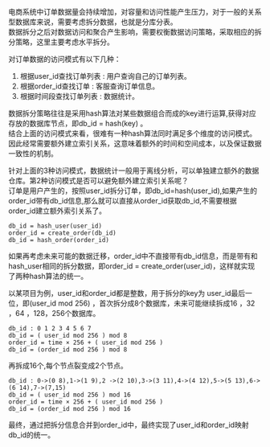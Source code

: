电商系统中订单数据量会持续增加，对容量和访问性能产生压力，对于一般的关系型数据库来说，需要考虑拆分数据，也就是分库分表。  
数据拆分之后对数据访问和聚合产生影响，需要权衡数据访问策略，采取相应的拆分策略，这里主要考虑水平拆分。  

对订单数据的访问模式有以下几种：  
1. 根据user_id查找订单列表 : 用户查询自己的订单列表。  
2. 根据order_id查找订单 : 客服查询订单信息。   
3. 根据时间段查找订单列表 : 数据统计。  

数据拆分策略往往是采用hash算法对某些数据组合而成的key进行运算,获得对应存放的数据库节点，即db_id = hash(key) 。   
结合上面的访问模式来看，很难有一种hash算法同时满足多个维度的访问模式。    
因此经常需要额外建立索引关系，这意味着额外的时间和空间成本，以及保证数据一致性的机制。  

针对上面的3种访问模式，数据统计一般用于离线分析，可以单独建立额外的数据仓库。第2种访问模式是否可以避免额外建立索引关系呢？  
订单是用户产生的，按照user_id拆分订单，即db_id=hash(user_id),如果产生的order_id带有db_id信息,那么就可以直接从order_id获取db_id,不需要根据order_id建立额外索引关系了。  
```
db_id = hash_user(user_id)
order_id = create_order(db_id)
db_id = hash_order(order_id)
```
如果再考虑未来可能的数据迁移，order_id中不直接带有db_id信息，而是带有和hash_user相同的拆分数据，即order_id = create_order(user_id)，这样就实现了两种hash算法的统一。  

以某项目为例，user_id和order_id都是整数，用于拆分的key为 user_id最后一位，即(user_id mod 256) ，首次拆分成8个数据库，未来可能继续拆成16 ，32 ，64 ，128，256个数据库。  
```
db_id : 0 1 2 3 4 5 6 7    
db_id = ( user_id mod 256 ) mod 8
order_id = time × 256 + ( user_id mod 256 )
db_id = (order_id mod 256 ) mod 8
```
再拆成16个,每个节点裂变成2个节点。   
```
db_id : 0->(0 8),1->(1 9),2 ->(2 10),3->(3 11),4->(4 12),5->(5 13),6->(6 14),7->(7,15)   
db_id = ( user_id mod 256 ) mod 16
order_id = time × 256 + ( user_id mod 256 )
db_id = (order_id mod 256 ) mod 16
```

最终，通过把拆分信息合并到order_id中，最终实现了user_id和order_id映射db_id的统一。
